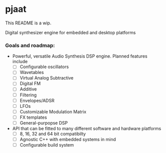 # pjaat

This README is a wip.

Digital synthesizer engine for embedded and desktop platforms

### Goals and roadmap:
 * Powerful, versatile Audio Synthesis DSP engine. Planned features include
    - [ ] Configurable oscillators
    - [ ] Wavetables
    - [ ] Virtual Analog Subtractive
    - [ ] Digital FM
    - [ ] Additive
    - [ ] Filtering
    - [ ] Envelopes/ADSR
    - [ ] LFOs
    - [ ] Customizable Modulation Matrix
    - [ ] FX templates
    - [ ] General-purpopse DSP
    
* API that can be fitted to many different software and hardware platforms 
    - [ ] 8, 16, 32 and 64 bit compatibilty
    - [ ] Agnostic C++ with embedded systems in mind 
    - [ ] Configurable build system
